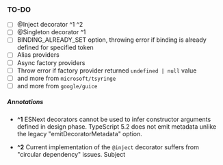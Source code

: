 ### TO-DO

- [ ] @Inject decorator ^1 ^2
- [ ] @Singleton decorator ^1
- [ ] BINDING_ALREADY_SET option, throwing error if binding is already defined for specified token
- [ ] Alias providers
- [ ] Async factory providers
- [ ] Throw error if factory provider returned `undefined | null` value
- [ ] and more from `microsoft/tsyringe`
- [ ] and more from `google/guice`

##### Annotations

- **^1** ESNext decorators cannot be used to infer constructor arguments defined in design phase.
TypeScript 5.2 does not emit metadata unlike the legacy "emitDecoratorMetadata" option.

- **^2** Current implementation of the `@inject` decorator suffers from "circular dependency" issues. Subject

